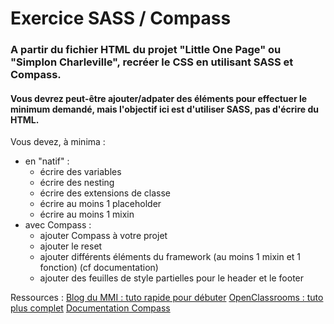 # Exercice SASS / Compass

### A partir du fichier HTML du projet "Little One Page" ou "Simplon Charleville", recréer le CSS en utilisant SASS et Compass.
#### Vous devrez peut-être ajouter/adpater des éléments pour effectuer le minimum demandé, mais l'objectif ici est d'utiliser SASS, pas d'écrire du HTML.

Vous devez, à minima :
* en "natif" :
  * écrire des variables
  * écrire des nesting
  * écrire des extensions de classe
  * écrire au moins 1 placeholder
  * écrire au moins 1 mixin
* avec Compass :
  * ajouter Compass à votre projet
  * ajouter le reset
  * ajouter différents éléments du framework (au moins 1 mixin et 1 fonction) (cf documentation)
  * ajouter des feuilles de style partielles pour le header et le footer

Ressources :
[Blog du MMI : tuto rapide pour débuter](https://blogdummi.fr/tutoriel/booste-ton-workflow-1-apprendre-sass-et-compass-tutoriel/)
[OpenClassrooms : tuto plus complet](https://openclassrooms.com/fr/courses/3363036-maintenez-vos-feuilles-de-styles-avec-sass-et-compass/3370141-a-propos-de-sass-et-compass?status=waiting-for-publication)
[Documentation Compass](http://compass-style.org/reference/compass/)
